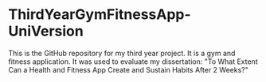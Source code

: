 # ThirdYearGymFitnessApp-UniVersion
This is the GitHub repository for my third year project. It is a gym and fitness application. It was used to evaluate my dissertation: "To What Extent Can a Health and Fitness App Create and Sustain Habits After 2 Weeks?"
